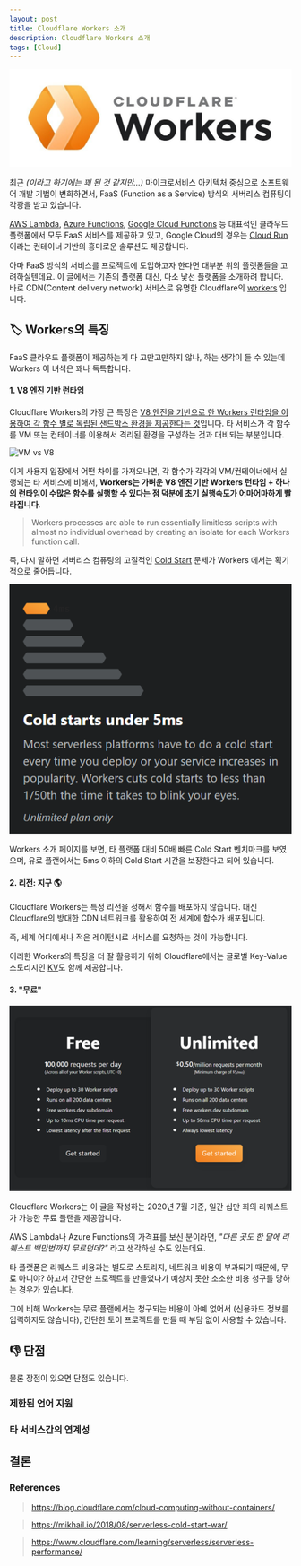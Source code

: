 ```yaml
---
layout: post
title: Cloudflare Workers 소개
description: Cloudflare Workers 소개
tags: [Cloud]
---
```


![Workers Logo](/assets/post_images/cloudflare_workers_logo.jpg)

최근 _(이라고 하기에는 꽤 된 것 같지만...)_ 마이크로서비스 아키텍처 중심으로 소프트웨어 개발 기법이 변화하면서,
FaaS (Function as a Service) 방식의 서버리스 컴퓨팅이 각광을 받고 있습니다.

[AWS Lambda](https://aws.amazon.com/ko/lambda/), [Azure Functions](https://azure.microsoft.com/ko-kr/services/functions/), [Google Cloud Functions](https://cloud.google.com/functions) 등 대표적인 클라우드 플랫폼에서
모두 FaaS 서비스를 제공하고 있고,
Google Cloud의 경우는 [Cloud Run](https://cloud.google.com/run?hl=ko)이라는 컨테이너 기반의 흥미로운 솔루션도 제공합니다.

아마 FaaS 방식의 서비스를 프로젝트에 도입하고자 한다면 대부분 위의 플랫폼들을 고려하실텐데요.
이 글에서는 기존의 플랫폼 대신, 다소 낯선 플랫폼을 소개하려 합니다.
바로 CDN(Content delivery network) 서비스로 유명한 Cloudflare의 [workers](https://workers.cloudflare.com/) 입니다.

## 🏷️ Workers의 특징

FaaS 클라우드 플랫폼이 제공하는게 다 고만고만하지 않나,
하는 생각이 들 수 있는데 Workers 이 녀석은 꽤나 독특합니다.

#### 1. V8 엔진 기반 런타임

Cloudflare Workers의 가장 큰 특징은 [V8 엔진을 기반으로 한 Workers 런타임을 이용하여 각 함수 별로 독립된 샌드박스 환경을 제공한다는 것](https://developers.cloudflare.com/workers/about/how-it-works/)입니다. 타 서비스가 각 함수를 VM 또는 컨테이너를 이용해서 격리된 환경을 구성하는 것과 대비되는 부분입니다.

![VM vs V8](https://developers.cloudflare.com/workers/about/media/isolates.png)

이게 사용자 입장에서 어떤 차이를 가져오나면, 각 함수가 각각의 VM/컨테이너에서 실행되는 타 서비스에 비해서, __Workers는 가벼운 V8 엔진 기반 Workers 런타임 + 하나의 런타임이 수많은 함수를 실행할 수 있다는 점 덕분에 초기 실행속도가 어마어마하게 빨라집니다__.

> Workers processes are able to run essentially limitless scripts with almost no individual overhead by creating an isolate for each Workers function call.

즉, 다시 말하면 서버리스 컴퓨팅의 고질적인 [Cold Start](https://mikhail.io/serverless/coldstarts/big3/) 문제가 Workers 에서는 획기적으로 줄어듭니다.

![Workers Logo](/assets/post_images/cloudflare_workers_cold_start.PNG)

Workers 소개 페이지를 보면, 타 플랫폼 대비 50배 빠른 Cold Start 벤치마크를 보였으며, 유료 플랜에서는 5ms 이하의 Cold Start 시간을 보장한다고 되어 있습니다.

#### 2. 리전: 지구 🌎

Cloudflare Workers는 특정 리전을 정해서 함수를 배포하지 않습니다.
대신 Cloudflare의 방대한 CDN 네트워크를 활용하여 전 세계에 함수가 배포됩니다.

즉, 세계 어디에서나 적은 레이턴시로 서비스를 요청하는 것이 가능합니다.

이러한 Workers의 특징을 더 잘 활용하기 위해 Cloudflare에서는 글로벌 Key-Value 스토리지인 [KV](https://developers.cloudflare.com/workers/reference/storage)도 함께 제공합니다.

#### 3. "무료"

![Workers Logo](/assets/post_images/cloudflare_workers_pricing.PNG)

Cloudflare Workers는 이 글을 작성하는 2020년 7월 기준, 일간 십만 회의 리퀘스트가 가능한 무료 플랜을 제공합니다.

AWS Lambda나 Azure Functions의 가격표를 보신 분이라면, _"다른 곳도 한 달에 리퀘스트 백만번까지 무료던데?"_ 라고 생각하실 수도 있는데요.

타 플랫폼은 리퀘스트 비용과는 별도로 스토리지, 네트워크 비용이 부과되기 때문에,
무료 아니야? 하고서 간단한 프로젝트를 만들었다가 예상치 못한 소소한 비용 청구를 당하는 경우가 있습니다.

그에 비해 Workers는 무료 플랜에서는 청구되는 비용이 아예 없어서 (신용카드 정보를 입력하지도 않습니다),
간단한 토이 프로젝트를 만들 때 부담 없이 사용할 수 있습니다.

## 👎 단점

물론 장점이 있으면 단점도 있습니다.

### 제한된 언어 지원

### 타 서비스간의 연계성

## 결론

### References

> https://blog.cloudflare.com/cloud-computing-without-containers/

> https://mikhail.io/2018/08/serverless-cold-start-war/

> https://www.cloudflare.com/learning/serverless/serverless-performance/

